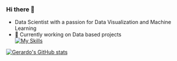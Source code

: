 
 
### Hi there 👋

- Data Scientist with a passion for Data Visualization and Machine Learning
- 🔭 Currently working on Data based projects<br/>
[![My Skills](https://skillicons.dev/icons?i=py,pytorch,sklearn,mysql,r)](https://skillicons.dev)

[![Gerardo's GitHub stats](https://github-readme-stats.vercel.app/api?username=Gerardo361&hide=contribs,prs&show_icons=true&theme=radical)](https://github.com/Gerardo361/github-readme-stats)

